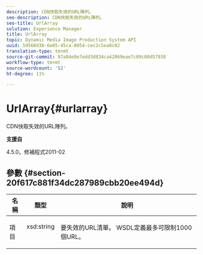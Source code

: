 ```yaml
---
description: CDN快取失效的URL陣列。
seo-description: CDN快取失效的URL陣列。
seo-title: UrlArray
solution: Experience Manager
title: UrlArray
topic: Dynamic Media Image Production System API
uuid: 59568d38-6e05-45ca-8054-cec2c5ea8c02
translation-type: tm+mt
source-git-commit: 97a84e8e7edd3d834ca42069eae7c09c00d57938
workflow-type: tm+mt
source-wordcount: '52'
ht-degree: 11%

---
```



# UrlArray{#urlarray}

CDN快取失效的URL陣列。

**支援自**

4.5.0，修補程式2011-02

## 參數 {#section-20f617c881f34dc287989cbb20ee494d}

<table id="table_A28FC686DFB84198BF6671F953E8F044"> 
 <thead> 
  <tr> 
   <th class="entry"> <b> 名稱</b> </th> 
   <th class="entry"> <b> 類型</b> </th> 
   <th class="entry"> <b> 說明</b> </th> 
  </tr> 
 </thead>
 <tbody> 
  <tr valign="top"> 
   <td> <p> <span class="codeph"> <span class="varname"> 項目</span> </span> </p> </td> 
   <td> <p> <span class="codeph"> xsd:string</span> </p> </td> 
   <td> <p> 要失效的URL清單。 WSDL定義最多可限制1000個URL。 </p> </td> 
  </tr> 
 </tbody> 
</table>

